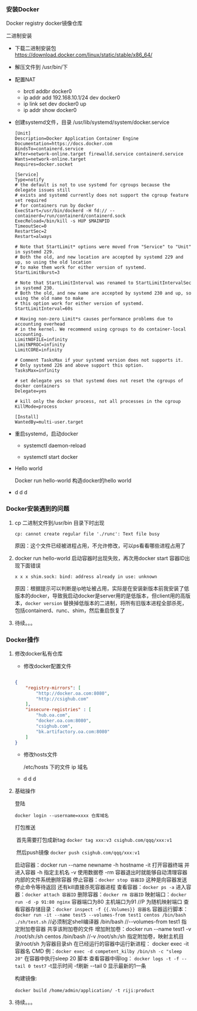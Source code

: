 ### 安装Docker

Docker registry docker镜像仓库

二进制安装

- 下载二进制安装包 https://download.docker.com/linux/static/stable/x86_64/

- 解压文件到 /usr/bin/下

- 配置NAT

  - brctl addbr docker0
  - ip addr add 192.168.10.1/24 dev docker0
  - ip link set dev docker0 up
  - ip addr show docker0

- 创建systemd文件，目录 /usr/lib/systemd/system/docker.service

  ```shell
  [Unit]
  Description=Docker Application Container Engine
  Documentation=https://docs.docker.com
  BindsTo=containerd.service
  After=network-online.target firewalld.service containerd.service
  Wants=network-online.target
  Requires=docker.socket
  
  [Service]
  Type=notify
  # the default is not to use systemd for cgroups because the delegate issues still
  # exists and systemd currently does not support the cgroup feature set required
  # for containers run by docker
  ExecStart=/usr/bin/dockerd -H fd:// --containerd=/run/containerd/containerd.sock
  ExecReload=/bin/kill -s HUP $MAINPID
  TimeoutSec=0
  RestartSec=2
  Restart=always
  
  # Note that StartLimit* options were moved from "Service" to "Unit" in systemd 229.
  # Both the old, and new location are accepted by systemd 229 and up, so using the old location
  # to make them work for either version of systemd.
  StartLimitBurst=3
  
  # Note that StartLimitInterval was renamed to StartLimitIntervalSec in systemd 230.
  # Both the old, and new name are accepted by systemd 230 and up, so using the old name to make
  # this option work for either version of systemd.
  StartLimitInterval=60s
  
  # Having non-zero Limit*s causes performance problems due to accounting overhead
  # in the kernel. We recommend using cgroups to do container-local accounting.
  LimitNOFILE=infinity
  LimitNPROC=infinity
  LimitCORE=infinity
  
  # Comment TasksMax if your systemd version does not supports it.
  # Only systemd 226 and above support this option.
  TasksMax=infinity
  
  # set delegate yes so that systemd does not reset the cgroups of docker containers
  Delegate=yes
  
  # kill only the docker process, not all processes in the cgroup
  KillMode=process
  
  [Install]
  WantedBy=multi-user.target
  ```

- 重启systemd，启动docker  

  - systemctl daemon-reload

  - systemctl start docker 

- Hello world 

  Docker run hello-world 构造docker的hello world

- d d d

### Docker安装遇到的问题

1. cp 二进制文件到/usr/bin 目录下时出现

   `cp: cannot create regular file './runc': Text file busy`

   原因：这个文件已经被进程占用，不允许修改，可以ps看看哪些进程占用了

2. docker run hello-world 启动容器时出现失败，再次用docker start 容器ID出现下面错误

   `x x x shim.sock: bind: address already in use: unknown`

   原因：根据提示可以判断是ip地址被占用，实际是在安装新版本前我安装了低版本的docker，导致我启动docker是server用的是低版本，但client用的高版本，`docker version` 替换掉低版本的二进制，将所有旧版本进程全部杀死，包括containerd、runc、shim，然后重启恢复了

   

3. 待续。。。

### Docker操作

1. 修改docker私有仓库

   - 修改docker配置文件

   ```json
   
   {
       "registry-mirrors": [
           "http://docker.oa.com:8080",
           "http://csighub.com"
       ],
       "insecure-registries" : [
           "hub.oa.com",
           "docker.oa.com:8080",
           "csighub.com",
           "bk.artifactory.oa.com:8080"
       ]
   }
   ```

   - 修改hosts文件

     /etc/hosts 下的文件 ip 域名

   - d d d

2. 基础操作

   登陆

   `docker login --username=xxxx 仓库域名`

   打包推送

   ​			首先需要打包成新tag `docker tag xxx:v3 csighub.com/qqq/xxx:v1`

   ​			然后push镜像 `docker push csighub.com/qqq/xxx:v1`

   启动容器：docker run --name newname -h hostname
   			-it 打开容器终端 并 进入容器
   			-h 指定主机名
   			-v 使用数据卷
   			-rm 容器退出时就能够自动清理容器内部的文件系统删除容器
   停止容器：`docker stop 容器ID` 这种是向容器发送停止命令等待返回 还有kill直接杀死容器进程
   查看容器：`docker ps -a`
   进入容器：`docker attach 容器ID`
   删除容器：`docker rm 容器ID`
   映射端口：`docker run -d -p 91:80 nginx`  容器端口为80 主机端口为91 //P 为随机映射端口
   查看容器存储目录：`docker inspect -f {{.Volumes}} 容器名`
   容器运行脚本：`docker run -it --name test5 --volumes-from test1 centos /bin/bash ./sh/test.sh` 
   			//必须制定shell编译器 /bin/bash 
   			//--volumes-from test1 指定附加卷容器 共享该附加卷的文件
   增加附加卷：docker run --name test1 -v /root/sh:/sh centos /bin/bash 
   			//-v /root/sh:/sh 指定附加卷，映射主机目录/root/sh 为容器目录sh 
   在已经运行的容器中运行新进程： docker exec -it 容器名 CMD
   			例：`docker exec -d competent_kilby /bin/sh -c "sleep 20"` 在容器中执行sleep 20 脚本
   查看容器中得log：
   			`docker logs -t -f --tail 0 test7`  -t显示时间 -f刷新  --tail 0 显示最新的1一条

   构建镜像:

   ​			 `docker build /home/admin/application/ -t riji:product`

   

3. 待续。。。